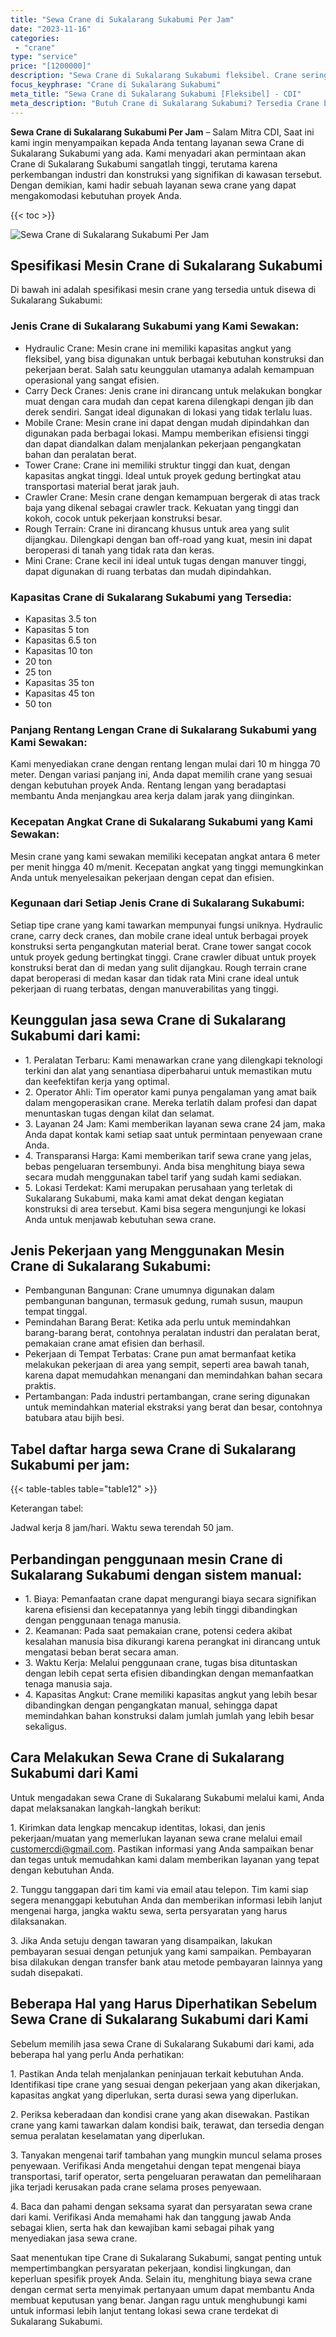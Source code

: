 ```yaml
---
title: "Sewa Crane di Sukalarang Sukabumi Per Jam"
date: "2023-11-16"
categories:
 - "crane"
type: "service"
price: "[1200000]"
description: "Sewa Crane di Sukalarang Sukabumi fleksibel. Crane sering digunakan untuk proyek konstruksi sebagai alat angkat berat yang efisien. Konsultasi gratis sekarang."
focus_keyphrase: "Crane di Sukalarang Sukabumi"
meta_title: "Sewa Crane di Sukalarang Sukabumi [Fleksibel] - CDI"
meta_description: "Butuh Crane di Sukalarang Sukabumi? Tersedia Crane berkualitas untuk proyek pembangunan. Dapatkan penawaran sekarang."
---
```


**Sewa Crane di Sukalarang Sukabumi Per Jam** – Salam Mitra CDI, Saat ini kami ingin menyampaikan kepada Anda tentang layanan sewa Crane di Sukalarang Sukabumi yang ada. Kami menyadari akan permintaan akan Crane di Sukalarang Sukabumi sangatlah tinggi, terutama karena perkembangan industri dan konstruksi yang signifikan di kawasan tersebut. Dengan demikian, kami hadir sebuah layanan sewa crane yang dapat mengakomodasi kebutuhan proyek Anda.

{{< toc >}}

![Sewa Crane di Sukalarang Sukabumi Per Jam](/images/crane/crane-16.jpg)

## Spesifikasi Mesin Crane di Sukalarang Sukabumi

Di bawah ini adalah spesifikasi mesin crane yang tersedia untuk disewa di Sukalarang Sukabumi:

### Jenis Crane di Sukalarang Sukabumi yang Kami Sewakan:

*   Hydraulic Crane: Mesin crane ini memiliki kapasitas angkut yang fleksibel, yang bisa digunakan untuk berbagai kebutuhan konstruksi dan pekerjaan berat. Salah satu keunggulan utamanya adalah kemampuan operasional yang sangat efisien.
*   Carry Deck Cranes: Jenis crane ini dirancang untuk melakukan bongkar muat dengan cara mudah dan cepat karena dilengkapi dengan jib dan derek sendiri. Sangat ideal digunakan di lokasi yang tidak terlalu luas.
*   Mobile Crane: Mesin crane ini dapat dengan mudah dipindahkan dan digunakan pada berbagai lokasi. Mampu memberikan efisiensi tinggi dan dapat diandalkan dalam menjalankan pekerjaan pengangkatan bahan dan peralatan berat.
*   Tower Crane: Crane ini memiliki struktur tinggi dan kuat, dengan kapasitas angkat tinggi. Ideal untuk proyek gedung bertingkat atau transportasi material berat jarak jauh.
*   Crawler Crane: Mesin crane dengan kemampuan bergerak di atas track baja yang dikenal sebagai crawler track. Kekuatan yang tinggi dan kokoh, cocok untuk pekerjaan konstruksi besar.
*   Rough Terrain: Crane ini dirancang khusus untuk area yang sulit dijangkau. Dilengkapi dengan ban off-road yang kuat, mesin ini dapat beroperasi di tanah yang tidak rata dan keras.
*   Mini Crane: Crane kecil ini ideal untuk tugas dengan manuver tinggi, dapat digunakan di ruang terbatas dan mudah dipindahkan.

### Kapasitas Crane di Sukalarang Sukabumi yang Tersedia:

*   Kapasitas 3.5 ton
*   Kapasitas 5 ton
*   Kapasitas 6.5 ton
*   Kapasitas 10 ton
*   20 ton
*   25 ton
*   Kapasitas 35 ton
*   Kapasitas 45 ton
*   50 ton

### Panjang Rentang Lengan Crane di Sukalarang Sukabumi yang Kami Sewakan:

Kami menyediakan crane dengan rentang lengan mulai dari 10 m hingga 70 meter. Dengan variasi panjang ini, Anda dapat memilih crane yang sesuai dengan kebutuhan proyek Anda. Rentang lengan yang beradaptasi membantu Anda menjangkau area kerja dalam jarak yang diinginkan.

### Kecepatan Angkat Crane di Sukalarang Sukabumi yang Kami Sewakan:

Mesin crane yang kami sewakan memiliki kecepatan angkat antara 6 meter per menit hingga 40 m/menit. Kecepatan angkat yang tinggi memungkinkan Anda untuk menyelesaikan pekerjaan dengan cepat dan efisien.

### Kegunaan dari Setiap Jenis Crane di Sukalarang Sukabumi:

Setiap tipe crane yang kami tawarkan mempunyai fungsi uniknya. Hydraulic crane, carry deck cranes, dan mobile crane ideal untuk berbagai proyek konstruksi serta pengangkutan material berat. Crane tower sangat cocok untuk proyek gedung bertingkat tinggi. Crane crawler dibuat untuk proyek konstruksi berat dan di medan yang sulit dijangkau. Rough terrain crane dapat beroperasi di medan kasar dan tidak rata Mini crane ideal untuk pekerjaan di ruang terbatas, dengan manuverabilitas yang tinggi.

## Keunggulan jasa sewa Crane di Sukalarang Sukabumi dari kami:

*   1\. Peralatan Terbaru: Kami menawarkan crane yang dilengkapi teknologi terkini dan alat yang senantiasa diperbaharui untuk memastikan mutu dan keefektifan kerja yang optimal.
*   2\. Operator Ahli: Tim operator kami punya pengalaman yang amat baik dalam mengoperasikan crane. Mereka terlatih dalam profesi dan dapat menuntaskan tugas dengan kilat dan selamat.
*   3\. Layanan 24 Jam: Kami memberikan layanan sewa crane 24 jam, maka Anda dapat kontak kami setiap saat untuk permintaan penyewaan crane Anda.
*   4\. Transparansi Harga: Kami memberikan tarif sewa crane yang jelas, bebas pengeluaran tersembunyi. Anda bisa menghitung biaya sewa secara mudah menggunakan tabel tarif yang sudah kami sediakan.
*   5\. Lokasi Terdekat: Kami merupakan perusahaan yang terletak di Sukalarang Sukabumi, maka kami amat dekat dengan kegiatan konstruksi di area tersebut. Kami bisa segera mengunjungi ke lokasi Anda untuk menjawab kebutuhan sewa crane.

## Jenis Pekerjaan yang Menggunakan Mesin Crane di Sukalarang Sukabumi:

*   Pembangunan Bangunan: Crane umumnya digunakan dalam pembangunan bangunan, termasuk gedung, rumah susun, maupun tempat tinggal.
*   Pemindahan Barang Berat: Ketika ada perlu untuk memindahkan barang-barang berat, contohnya peralatan industri dan peralatan berat, pemakaian crane amat efisien dan berhasil.
*   Pekerjaan di Tempat Terbatas: Crane pun amat bermanfaat ketika melakukan pekerjaan di area yang sempit, seperti area bawah tanah, karena dapat memudahkan menangani dan memindahkan bahan secara praktis.
*   Pertambangan: Pada industri pertambangan, crane sering digunakan untuk memindahkan material ekstraksi yang berat dan besar, contohnya batubara atau bijih besi.

## Tabel daftar harga sewa Crane di Sukalarang Sukabumi per jam:

{{< table-tables table="table12" >}}

Keterangan tabel:

Jadwal kerja 8 jam/hari. Waktu sewa terendah 50 jam.

## Perbandingan penggunaan mesin Crane di Sukalarang Sukabumi dengan sistem manual:

*   1\. Biaya: Pemanfaatan crane dapat mengurangi biaya secara signifikan karena efisiensi dan kecepatannya yang lebih tinggi dibandingkan dengan penggunaan tenaga manusia.
*   2\. Keamanan: Pada saat pemakaian crane, potensi cedera akibat kesalahan manusia bisa dikurangi karena perangkat ini dirancang untuk mengatasi beban berat secara aman.
*   3\. Waktu Kerja: Melalui penggunaan crane, tugas bisa dituntaskan dengan lebih cepat serta efisien dibandingkan dengan memanfaatkan tenaga manusia saja.
*   4\. Kapasitas Angkut: Crane memiliki kapasitas angkut yang lebih besar dibandingkan dengan pengangkatan manual, sehingga dapat memindahkan bahan konstruksi dalam jumlah jumlah yang lebih besar sekaligus.

## Cara Melakukan Sewa Crane di Sukalarang Sukabumi dari Kami

Untuk mengadakan sewa Crane di Sukalarang Sukabumi melalui kami, Anda dapat melaksanakan langkah-langkah berikut:

1\.  Kirimkan data lengkap mencakup identitas, lokasi, dan jenis pekerjaan/muatan yang memerlukan layanan sewa crane melalui email customercdi@gmail.com. Pastikan informasi yang Anda sampaikan benar dan tegas untuk memudahkan kami dalam memberikan layanan yang tepat dengan kebutuhan Anda.

2\.  Tunggu tanggapan dari tim kami via email atau telepon. Tim kami siap segera menanggapi kebutuhan Anda dan memberikan informasi lebih lanjut mengenai harga, jangka waktu sewa, serta persyaratan yang harus dilaksanakan.

3\.  Jika Anda setuju dengan tawaran yang disampaikan, lakukan pembayaran sesuai dengan petunjuk yang kami sampaikan. Pembayaran bisa dilakukan dengan transfer bank atau metode pembayaran lainnya yang sudah disepakati.

## Beberapa Hal yang Harus Diperhatikan Sebelum Sewa Crane di Sukalarang Sukabumi dari Kami

Sebelum memilih jasa sewa Crane di Sukalarang Sukabumi dari kami, ada beberapa hal yang perlu Anda perhatikan:

1\.  Pastikan Anda telah menjalankan peninjauan terkait kebutuhan Anda. Identifikasi tipe crane yang sesuai dengan pekerjaan yang akan dikerjakan, kapasitas angkat yang diperlukan, serta durasi sewa yang diperlukan.

2\.  Periksa keberadaan dan kondisi crane yang akan disewakan. Pastikan crane yang kami tawarkan dalam kondisi baik, terawat, dan tersedia dengan semua peralatan keselamatan yang diperlukan.

3\.  Tanyakan mengenai tarif tambahan yang mungkin muncul selama proses penyewaan. Verifikasi Anda mengetahui dengan tepat mengenai biaya transportasi, tarif operator, serta pengeluaran perawatan dan pemeliharaan jika terjadi kerusakan pada crane selama proses penyewaan.

4\.  Baca dan pahami dengan seksama syarat dan persyaratan sewa crane dari kami. Verifikasi Anda memahami hak dan tanggung jawab Anda sebagai klien, serta hak dan kewajiban kami sebagai pihak yang menyediakan jasa sewa crane.

Saat menentukan tipe Crane di Sukalarang Sukabumi, sangat penting untuk mempertimbangkan persyaratan pekerjaan, kondisi lingkungan, dan keperluan spesifik proyek Anda. Selain itu, menghitung biaya sewa crane dengan cermat serta menyimak pertanyaan umum dapat membantu Anda membuat keputusan yang benar. Jangan ragu untuk menghubungi kami untuk informasi lebih lanjut tentang lokasi sewa crane terdekat di Sukalarang Sukabumi.